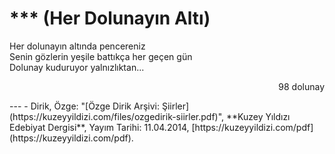 # *** (Her Dolunayın Altı)

Her dolunayın altında pencereniz  
Senin gözlerin yeşile battıkça her geçen gün  
Dolunay kuduruyor yalnızlıktan...

<div style="text-align: right"><p>98 dolunay</p></div>
---
- Dirik, Özge: "[Özge Dirik Arşivi: Şiirler](https://kuzeyyildizi.com/files/ozgedirik-siirler.pdf)", **Kuzey Yıldızı Edebiyat Dergisi**, Yayım Tarihi: 11.04.2014, [https://kuzeyyildizi.com/pdf](https://kuzeyyildizi.com/pdf).
